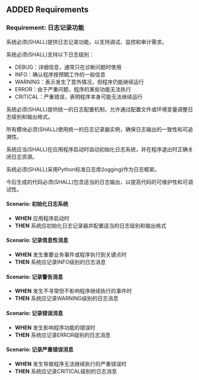## ADDED Requirements
### Requirement: 日志记录功能
系统必须(SHALL)提供日志记录功能，以支持调试、监控和审计需求。

系统必须(SHALL)支持以下日志级别：
- DEBUG：详细信息，通常只在诊断问题时使用
- INFO：确认程序按预期工作的一般信息
- WARNING：表示发生了意外情况，但程序仍能继续运行
- ERROR：由于严重问题，程序的某些功能无法执行
- CRITICAL：严重错误，表明程序本身可能无法继续运行

系统必须(SHALL)提供统一的日志配置机制，允许通过配置文件或环境变量调整日志级别和输出格式。

所有模块必须(SHALL)使用统一的日志记录器实例，确保日志输出的一致性和可追溯性。

系统应当(SHALL)在应用程序启动时自动初始化日志系统，并在程序退出时正确关闭日志资源。

系统必须(SHALL)采用Python标准日志库(logging)作为日志框架。

今后生成的代码必须(SHALL)包含适当的日志输出，以提高代码的可维护性和可调试性。

#### Scenario: 初始化日志系统
- **WHEN** 应用程序启动时
- **THEN** 系统应初始化日志记录器并配置适当的日志级别和输出格式

#### Scenario: 记录信息性消息
- **WHEN** 发生重要业务事件或程序执行到关键点时
- **THEN** 系统应记录INFO级别的日志消息

#### Scenario: 记录警告消息
- **WHEN** 发生不寻常但不影响程序继续执行的事件时
- **THEN** 系统应记录WARNING级别的日志消息

#### Scenario: 记录错误消息
- **WHEN** 发生影响程序功能的错误时
- **THEN** 系统应记录ERROR级别的日志消息

#### Scenario: 记录严重错误消息
- **WHEN** 发生导致程序无法继续执行的严重错误时
- **THEN** 系统应记录CRITICAL级别的日志消息